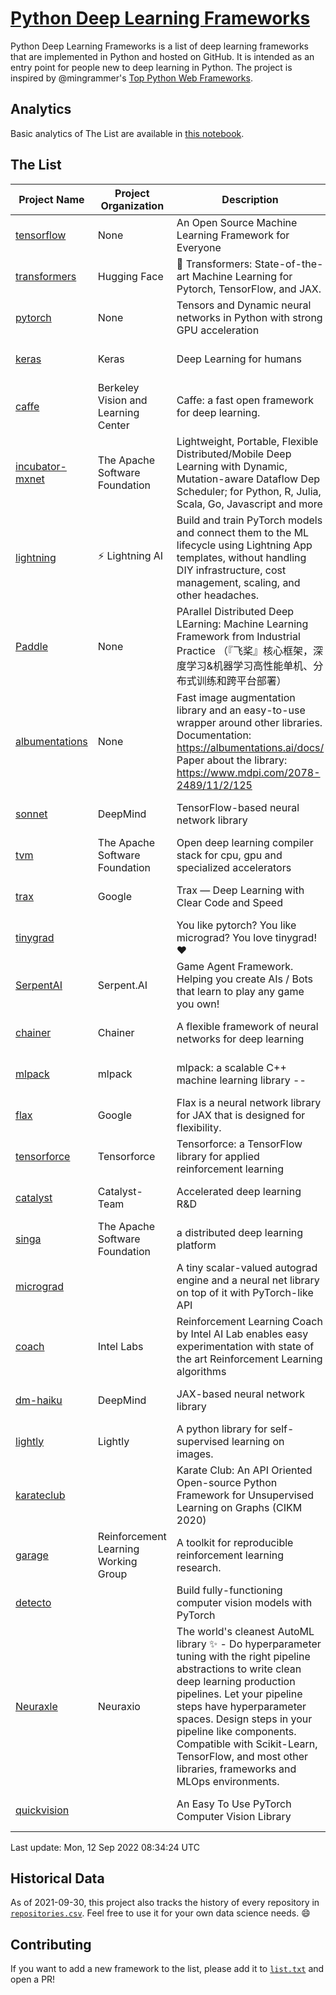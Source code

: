# [Python Deep Learning Frameworks](https://www.github.com/shimst3r/python-deep-learning-frameworks)

Python Deep Learning Frameworks is a list of deep learning frameworks that are implemented in Python and hosted on GitHub. It is intended as an entry point for people new to deep learning in Python. The project is inspired by @mingrammer's [Top Python Web Frameworks](https://github.com/mingrammer/python-web-framework-stars).

## Analytics

Basic analytics of The List are available in [this notebook](./notebooks/development_over_time.ipynb).

## The List

| Project Name | Project Organization | Description | Stars | Forks | Open Issues | Last Commit |
| ------------ | -------------------- | ----------- | ----: | ----: | ----------: | ----------- |
| [tensorflow](https://tensorflow.org) | None | An Open Source Machine Learning Framework for Everyone | 167675 | 87157 | 2355 | 0 day(s) ago |
| [transformers](https://huggingface.co/transformers) | Hugging Face | 🤗 Transformers: State-of-the-art Machine Learning for Pytorch, TensorFlow, and JAX. | 70038 | 16081 | 538 | 0 day(s) ago |
| [pytorch](https://pytorch.org) | None | Tensors and Dynamic neural networks in Python with strong GPU acceleration | 58634 | 16344 | 10042 | 0 day(s) ago |
| [keras](http://keras.io/) | Keras | Deep Learning for humans | 56123 | 19180 | 335 | 0 day(s) ago |
| [caffe](http://caffe.berkeleyvision.org/) | Berkeley Vision and Learning Center | Caffe: a fast open framework for deep learning. | 32846 | 19007 | 1181 | 0 day(s) ago |
| [incubator-mxnet](https://mxnet.apache.org) | The Apache Software Foundation | Lightweight, Portable, Flexible Distributed/Mobile Deep Learning with Dynamic, Mutation-aware Dataflow Dep Scheduler; for Python, R, Julia, Scala, Go, Javascript and more | 20072 | 6878 | 1990 | 0 day(s) ago |
| [lightning](https://lightning.ai) | ⚡️ Lightning AI  | Build and train PyTorch models and connect them to the ML lifecycle using Lightning App templates, without handling DIY infrastructure, cost management, scaling, and other headaches. | 19979 | 2574 | 639 | 0 day(s) ago |
| [Paddle](http://www.paddlepaddle.org/) | None | PArallel Distributed Deep LEarning: Machine Learning Framework from Industrial Practice （『飞桨』核心框架，深度学习&机器学习高性能单机、分布式训练和跨平台部署） | 18832 | 4700 | 2935 | 0 day(s) ago |
| [albumentations](https://albumentations.ai) | None | Fast image augmentation library and an easy-to-use wrapper around other libraries. Documentation:  https://albumentations.ai/docs/ Paper about the library: https://www.mdpi.com/2078-2489/11/2/125 | 10812 | 1385 | 286 | 0 day(s) ago |
| [sonnet](https://sonnet.dev/) | DeepMind | TensorFlow-based neural network library | 9367 | 1335 | 32 | 1 day(s) ago |
| [tvm](https://tvm.apache.org/) | The Apache Software Foundation | Open deep learning compiler stack for cpu, gpu and specialized accelerators | 8547 | 2692 | 599 | 0 day(s) ago |
| [trax](https://github.com/google/trax) | Google | Trax — Deep Learning with Clear Code and Speed | 7098 | 737 | 98 | 0 day(s) ago |
| [tinygrad](https://github.com/geohot/tinygrad) |  | You like pytorch? You like micrograd? You love tinygrad! ❤️  | 6730 | 691 | 18 | 0 day(s) ago |
| [SerpentAI](http://serpent.ai) | Serpent.AI | Game Agent Framework. Helping you create AIs / Bots that learn to play any game you own! | 6331 | 751 | 2 | 1 day(s) ago |
| [chainer](https://chainer.org) | Chainer | A flexible framework of neural networks for deep learning | 5720 | 1388 | 12 | 1 day(s) ago |
| [mlpack](https://www.mlpack.org/) | mlpack | mlpack: a scalable C++ machine learning library --  | 4071 | 1433 | 46 | 0 day(s) ago |
| [flax](https://flax.readthedocs.io) | Google | Flax is a neural network library for JAX that is designed for flexibility. | 3501 | 400 | 107 | 0 day(s) ago |
| [tensorforce](https://github.com/tensorforce/tensorforce) | Tensorforce | Tensorforce: a TensorFlow library for applied reinforcement learning | 3165 | 533 | 30 | 4 day(s) ago |
| [catalyst](https://catalyst-team.com) | Catalyst-Team | Accelerated deep learning R&D | 2984 | 366 | 8 | 3 day(s) ago |
| [singa](https://github.com/apache/singa) | The Apache Software Foundation | a distributed deep learning platform | 2656 | 831 | 39 | 4 day(s) ago |
| [micrograd](https://github.com/karpathy/micrograd) |  | A tiny scalar-valued autograd engine and a neural net library on top of it with PyTorch-like API | 2621 | 240 | 9 | 0 day(s) ago |
| [coach](https://intellabs.github.io/coach/) | Intel Labs | Reinforcement Learning Coach by Intel AI Lab enables easy experimentation with state of the art Reinforcement Learning algorithms | 2183 | 438 | 90 | 1 day(s) ago |
| [dm-haiku](https://dm-haiku.readthedocs.io) | DeepMind | JAX-based neural network library | 2152 | 173 | 77 | 0 day(s) ago |
| [lightly](https://github.com/lightly-ai/lightly) | Lightly | A python library for self-supervised learning on images. | 1781 | 142 | 74 | 2 day(s) ago |
| [karateclub](https://karateclub.readthedocs.io) |  | Karate Club: An API Oriented Open-source Python Framework for Unsupervised Learning on Graphs (CIKM 2020) | 1720 | 218 | 0 | 1 day(s) ago |
| [garage](https://github.com/rlworkgroup/garage) | Reinforcement Learning Working Group | A toolkit for reproducible reinforcement learning research. | 1507 | 268 | 227 | 0 day(s) ago |
| [detecto](https://detecto.readthedocs.io/) |  | Build fully-functioning computer vision models with PyTorch | 562 | 98 | 38 | 1 day(s) ago |
| [Neuraxle](https://www.neuraxle.org/) | Neuraxio | The world's cleanest AutoML library ✨ - Do hyperparameter tuning with the right pipeline abstractions to write clean deep learning production pipelines. Let your pipeline steps have hyperparameter spaces. Design steps in your pipeline like components. Compatible with Scikit-Learn, TensorFlow, and most other libraries, frameworks and MLOps environments. | 536 | 53 | 63 | 1 day(s) ago |
| [quickvision](https://github.com/oke-aditya/quickvision) |  | An Easy To Use PyTorch Computer Vision Library | 49 | 5 | 19 | 119 day(s) ago |

Last update: Mon, 12 Sep 2022 08:34:24 UTC

## Historical Data

As of 2021-09-30, this project also tracks the history of every repository in [`repositories.csv`](./repositories.csv). Feel free to use it for your own data science needs. :smile:

## Contributing

If you want to add a new framework to the list, please add it to [`list.txt`](./python-deep-learning-frameworks/list.txt) and open a PR!